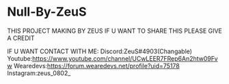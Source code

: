 # Null-By-ZeuS

THIS PROJECT MAKING BY ZEUS
IF U WANT TO SHARE THIS PLEASE GIVE A CREDIT

IF U WANT CONTACT WITH ME:
Discord:ZeuS#4903(Changable)
Youtube:https://www.youtube.com/channel/UCwLEER7FRep6An2htw09Fvw
Wearedevs:https://forum.wearedevs.net/profile?uid=75178
Instagram:zeus_0802_
